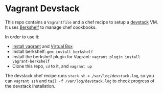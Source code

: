 Vagrant Devstack
================

This repo contains a `Vagrantfile` and a chef recipe to setup a
[devstack](http://devstack.org) VM. It uses
[Berkshelf](http://berkshelf.com) to manage chef cookbooks.

In order to use it:

* [Install vagrant](http://docs.vagrantup.com/v2/getting-started/index.html)
  and [Virtual Box](https://www.virtualbox.org/wiki/Downloads)
* Install berkshelf: `gem install berkshelf`
* Install the berkshelf plugin for Vagrant: `vagrant plugin install vagrant-berkshelf`
* Clone this repo, `cd` to it, and `vagrant up`

The devstack chef recipe runs `stack.sh > /var/log/devstack.log`, so
you can `vagrant ssh` and `tail -f /var/log/devstack.log` to check
progress of the devstack installation.

